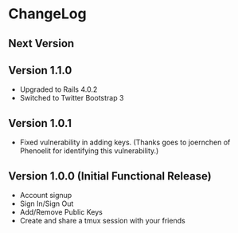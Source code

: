 # ChangeLog

## Next Version

## Version 1.1.0

* Upgraded to Rails 4.0.2
* Switched to Twitter Bootstrap 3

## Version 1.0.1

* Fixed vulnerability in adding keys. (Thanks goes to joernchen of Phenoelit
  for identifying this vulnerability.)

## Version 1.0.0 (Initial Functional Release)

* Account signup
* Sign In/Sign Out
* Add/Remove Public Keys
* Create and share a tmux session with your friends
